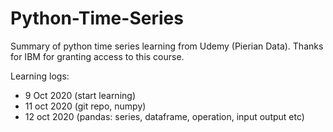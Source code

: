 # Python-Time-Series
Summary of python time series learning from Udemy (Pierian Data). Thanks for IBM for granting access to this course. 

Learning logs: 

- 9 Oct 2020 (start learning)
- 11 oct 2020 (git repo, numpy)
- 12 oct 2020 (pandas: series, dataframe, operation, input output etc)
